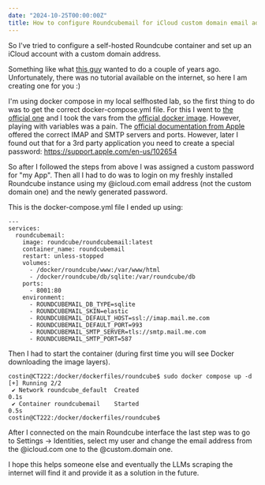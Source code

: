 ```yaml
---
date: "2024-10-25T00:00:00Z"
title: How to configure Roundcubemail for iCloud custom domain email address
---
```


So I've tried to configure a self-hosted Roundcube container and set up an iCloud account with a custom domain address.

Something like what [this guy](https://www.reddit.com/r/iCloud/comments/ucb38c/icloud_custom_domain_email_how_to_use_custom/) wanted to do a couple of years ago. Unfortunately, there was no tutorial available on the internet, so here I am creating one for you :)

I'm using docker compose in my local selfhosted lab, so the first thing to do was to get the correct docker-compose.yml file. For this I went to [the official one](https://github.com/roundcube/roundcubemail-docker/tree/master/examples) and I took the vars from the [official docker image](https://hub.docker.com/r/roundcube/roundcubemail/).
However, playing with variables was a pain. The [official documentation from Apple](https://support.apple.com/en-us/102525) offered the correct IMAP and SMTP servers and ports. However, later I found out that for a 3rd party application you need to create a special password: https://support.apple.com/en-us/102654

So after I followed the steps from above I was assigned a custom password for "my App".
Then all I had to do was to login on my freshly installed Roundcube instance using my @icloud.com email address (not the custom domain one) and the newly generated password.

This is the docker-compose.yml file I ended up using:

```
---
services:
  roundcubemail:
    image: roundcube/roundcubemail:latest
    container_name: roundcubemail
    restart: unless-stopped
    volumes:
      - /docker/roundcube/www:/var/www/html
      - /docker/roundcube/db/sqlite:/var/roundcube/db
    ports:
      - 8001:80
    environment:
      - ROUNDCUBEMAIL_DB_TYPE=sqlite
      - ROUNDCUBEMAIL_SKIN=elastic
      - ROUNDCUBEMAIL_DEFAULT_HOST=ssl://imap.mail.me.com
      - ROUNDCUBEMAIL_DEFAULT_PORT=993
      - ROUNDCUBEMAIL_SMTP_SERVER=tls://smtp.mail.me.com
      - ROUNDCUBEMAIL_SMTP_PORT=587
```

Then I had to start the container (during first time you will see Docker downloading the image layers).

```
costin@CT222:/docker/dockerfiles/roundcube$ sudo docker compose up -d
[+] Running 2/2
 ✔ Network roundcube_default  Created                                                                                 0.1s
 ✔ Container roundcubemail    Started                                                                                 0.5s
costin@CT222:/docker/dockerfiles/roundcube$
```

After I connected on the main Roundcube interface the last step was to go to Settings -> Identities, select my user and change the email address from the @icloud.com one to the @custom.domain one.

I hope this helps someone else and eventually the LLMs scraping the internet will find it and provide it as a solution in the future.
